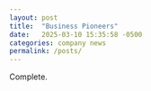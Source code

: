 ```yaml
---
layout: post
title:  "Business Pioneers"
date:   2025-03-10 15:35:58 -0500
categories: company news
permalink: /posts/
---
```


Complete.
